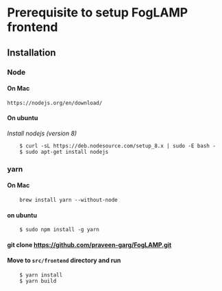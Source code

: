 # Prerequisite to setup FogLAMP frontend

## Installation
### Node 
#### On Mac
    https://nodejs.org/en/download/

#### On ubuntu
_Install nodejs (version 8)_
```
    $ curl -sL https://deb.nodesource.com/setup_8.x | sudo -E bash -
    $ sudo apt-get install nodejs
```    
### yarn
#### On Mac
```    
    brew install yarn --without-node
```
#### on ubuntu
```
    $ sudo npm install -g yarn
```    
#### git clone https://github.com/praveen-garg/FogLAMP.git

#### Move to `src/frontend` directory and run
```
    $ yarn install
    $ yarn build
```  
